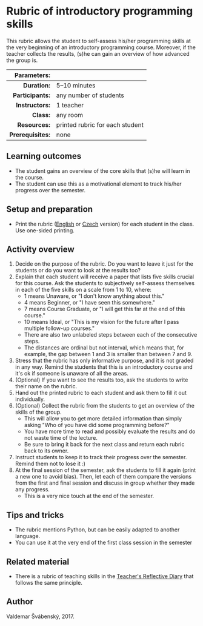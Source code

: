 # Rubric of introductory programming skills

This rubric allows the student to self-assess his/her programming skills at the very beginning of an introductory programming course. Moreover, if the teacher collects the results, (s)he can gain an overview of how advanced the group is.

| Parameters:        |                                 |
| -----------------: | :------------------------------ |
| **Duration:**      | 5–10 minutes                    |
| **Participants:**  | any number of students          |
| **Instructors:**   | 1 teacher                       |
| **Class:**         | any room                        |
| **Resources:**     | printed rubric for each student |
| **Prerequisites:** | none                            |

## Learning outcomes

* The student gains an overview of the core skills that (s)he will learn in the course.
* The student can use this as a motivational element to track his/her progress over the semester.

## Setup and preparation

* Print the rubric \([English](rubric-en.pdf) or [Czech](rubric-cs.pdf) version\) for each student in the class. Use one-sided printing.

## Activity overview

1. Decide on the purpose of the rubric. Do you want to leave it just for the students or do you want to look at the results too?
2. Explain that each student will receive a paper that lists five skills crucial for this course. Ask the students to subjectively self-assess themselves in each of the five skills on a scale from 1 to 10, where:
    * 1 means Unaware, or "I don't know anything about this."
    * 4 means Beginner, or "I have seen this somewhere."
    * 7 means Course Graduate, or "I will get this far at the end of this course."
    * 10 means Ideal, or "This is my vision for the future after I pass multiple follow-up courses."
    * There are also two unlabeled steps between each of the consecutive steps.
    * The distances are ordinal but not interval, which means that, for example, the gap between 1 and 3 is smaller than between 7 and 9.
3. Stress that the rubric has only informative purpose, and it is not graded in any way. Remind the students that this is an introductory course and it's ok if someone is unaware of all the areas.
4. (Optional) If you want to see the results too, ask the students to write their name on the rubric.
5. Hand out the printed rubric to each student and ask them to fill it out individually.
6. (Optional) Collect the rubric from the students to get an overview of the skills of the group.
	* This will allow you to get more detailed information than simply asking "Who of you have did some programming before?"
	* You have more time to read and possibly evaluate the results and do not waste time of the lecture.
	* Be sure to bring it back for the next class and return each rubric back to its owner.
7. Instruct students to keep it to track their progress over the semester. Remind them not to lose it :)
8. At the final session of the semester, ask the students to fill it again (print a new one to avoid bias). Then, let each of them compare the versions from the first and final session and discuss in group whether they made any progress.
	* This is a very nice touch at the end of the semester.

## Tips and tricks

* The rubric mentions Python, but can be easily adapted to another language.
* You can use it at the very end of the first class session in the semester

## Related material

* There is a rubric of teaching skills in the [Teacher's Reflective Diary](https://github.com/teaching-lab/reflective-diary) that follows the same principle.

## Author

Valdemar Švábenský, 2017.
